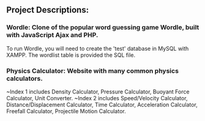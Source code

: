 ## Project Descriptions:
### Wordle: Clone of the popular word guessing game Wordle, built with JavaScript Ajax and PHP.
To run Wordle, you will need to create the 'test' database in MySQL with XAMPP. The wordlist table is provided the SQL file.
### Physics Calculator: Website with many common physics calculators.
~Index 1 includes Density Calculator, Pressure Calculator, Buoyant Force Calculator, Unit Converter.
~Index 2 includes Speed/Velocity Calculator, Distance/Displacement Calculator, Time Calculator, Acceleration Calculator, Freefall Calculator, Projectile Motion Calculator. 
### 
